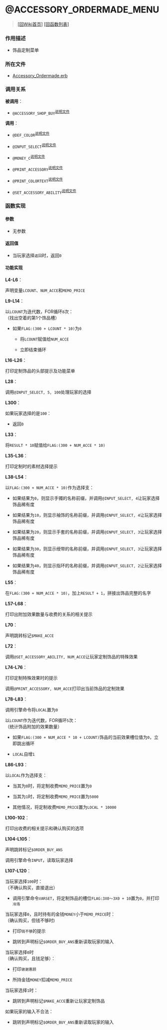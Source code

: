 ﻿# @ACCESSORY_ORDERMADE_MENU


> [\[回Wiki首页\]](/Wiki) [\[回函数列表\]](/Wiki/erasqn_wiki/function/README.md)

### 作用描述

+ 饰品定制菜单

### 所在文件

+ [Accessory_Ordermade.erb](/ERB/SHOP/Accessory_Ordermade.erb#L1-L120)

### 调用关系

**被调用**：

+ `@ACCESSORY_SHOP_BUY`<sup>[说明文件](/Wiki/erasqn_wiki/function/a/accessory_shop_buy.md)</sup>

**调用**：

+ `@DEF_COLOR`<sup>[说明文件](/Wiki/erasqn_wiki/function/d/def_color.md)</sup>

+ `@INPUT_SELECT`<sup>[说明文件](/Wiki/erasqn_wiki/function/i/input_select.md)</sup>

+ `@MONEY_C`<sup>[说明文件](/Wiki/erasqn_wiki/function/m/money_c.md)</sup>

+ `@PRINT_ACCESSORY`<sup>[说明文件](/Wiki/erasqn_wiki/function/p/print_accessory.md)</sup>

+ `@PRINT_COLORTEXT`<sup>[说明文件](/Wiki/erasqn_wiki/function/p/print_colortext.md)</sup>

+ `@SET_ACCESSORY_ABILITY`<sup>[说明文件](/Wiki/erasqn_wiki/function/s/set_accessory_ability.md)</sup>

### 函数实现

#### 参数

+ 无参数

#### 返回值

+ 当玩家选择`返回`时，返回`0`

#### 功能实现

**L4-L6**：

声明变量`LCOUNT`、`NUM_ACCE`和`MEMO_PRICE`

**L9-L14**：

以`LCOUNT`为迭代数，FOR循环`8`次：<br/>（找出空着的第1个饰品槽）

  + 如果`FLAG:(300 + LCOUNT * 10)`为`0`

    + 将`LCOUNT`赋值给`NUM_ACCE`

    + 立即结束循环

**L16-L26**：

打印定制饰品的头部提示及功能菜单

**L28**：

调用`@INPUT_SELECT, 5, 100`处理玩家的选择

**L300**：

如果玩家选择的是`100`：

  + 返回`0`

**L33**：

将`RESULT * 10`赋值给`FLAG:(300 + NUM_ACCE * 10)`

**L35-L36**：

打印定制时的素材选择提示

**L38-L54**：

以`FLAG:(300 + NUM_ACCE * 10)`作为选择支：

  + 如果结果为`0`，则显示手镯的名称前缀，并调用`@INPUT_SELECT, 4`让玩家选择饰品稀有度

  + 如果结果为`10`，则显示袖饰的名称前缀，并调用`@INPUT_SELECT, 4`让玩家选择饰品稀有度

  + 如果结果为`20`，则显示手套的名称前缀，并调用`@INPUT_SELECT, 3`让玩家选择饰品稀有度

  + 如果结果为`30`，则显示绶带的名称前缀，并调用`@INPUT_SELECT, 3`让玩家选择饰品稀有度

  + 如果结果为`40`，则显示指环的名称前缀，并调用`@INPUT_SELECT, 2`让玩家选择饰品稀有度

**L55**：

在`FLAG:(300 + NUM_ACCE * 10)`，加上`RESULT + 1`，拼接出饰品完整的名字

**L57-L68**：

打印出附加效果数量与收费的关系的相关提示

**L70**：

声明跳转标记`$MAKE_ACCE`

**L72**：

调用`@SET_ACCESSORY_ABILITY, NUM_ACCE`让玩家定制饰品的特殊效果

**L74-L76**：

打印定制特殊效果时的提示

调用`@PRINT_ACCESSORY, NUM_ACCE`打印出当前饰品的定制效果

**L78-L83**：

调用引擎命令将`LOCAL`置为`0`

以`LCOUNT`作为迭代数，FOR循环`5`次：<br/>（统计饰品附加的效果数量）

  + 如果`FLAG:(300 + NUM_ACCE * 10 + LCOUNT)`饰品的当前效果槽位值为`0`，立即跳出循环

  + `LOCAL`自增`1`

**L86-L93**：

以`LOCAL`作为选择支：

  + 当其为`0`时，将定制收费`MEMO_PRICE`置为`0`

  + 当其为`1`时，将定制收费`MEMO_PRICE`置为`5000`

  + 其他情况，将定制收费`MEMO_PRICE`置为`LOCAL * 10000`

**L100-102**：

打印出收费的相关提示和确认购买的选项

**L104-L105**：

声明跳转标记`$ORDER_BUY_ANS`

调用引擎命令`INPUT`，读取玩家选择

**L107-L120**：

当玩家选择`100`时：<br/>（不确认购买，直接退出）

  + 调用引擎命令`VARSET`，将定制饰品的槽位`FLAG:3X0～3X0 + 10`置为`0`，并打印`冷场`


当玩家选择`0`，且时持有的金钱`MONEY`小于`MEMO_PRICE`时：<br/>（确认购买，但钱不够时)

  + 打印`钱不够`的提示

  + 跳转到声明标记`$ORDER_BUY_ANS`重新读取玩家的输入

当玩家选择`0`时<br/>（确认购买，且钱足够）：

  + 打印`谢谢惠顾`

  + 所持金钱`MONEY`扣减`MEMO_PRICE`

当玩家选择`1`时：

  + 跳转到声明标记`$MAKE_ACCE`重新让玩家定制饰品

如果玩家的输入不合法：

  + 跳转到声明标记`$ORDER_BUY_ANS`重新读取玩家的输入
  